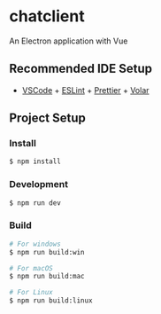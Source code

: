 # chatclientAn Electron application with Vue## Recommended IDE Setup- [VSCode](https://code.visualstudio.com/) + [ESLint](https://marketplace.visualstudio.com/items?itemName=dbaeumer.vscode-eslint) + [Prettier](https://marketplace.visualstudio.com/items?itemName=esbenp.prettier-vscode) + [Volar](https://marketplace.visualstudio.com/items?itemName=Vue.volar)## Project Setup### Install```bash$ npm install```### Development```bash$ npm run dev```### Build```bash# For windows$ npm run build:win# For macOS$ npm run build:mac# For Linux$ npm run build:linux```